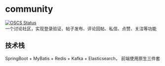 # community
[![OSCS Status](https://www.oscs1024.com/platform/badge/PandaThug/community.svg?size=small)](https://www.oscs1024.com/project/PandaThug/community?ref=badge_small)  
一个讨论社区，实现登录验证、帖子发布、评论回帖、私信、点赞、关注等功能
## 技术栈
SpringBoot + MyBatis + Redis + Kafka + Elasticsearch，
前端使用原生三件套

